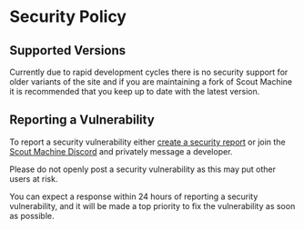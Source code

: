 # Security Policy

## Supported Versions

Currently due to rapid development cycles there is no security support for older variants of the site and if you are
maintaining a fork of Scout Machine it is recommended that you keep up to date with the latest version.

## Reporting a Vulnerability

To report a security vulnerability either
[create a security report](https://github.com/scoutmachine/web/issues/new/choose) or join the
[Scout Machine Discord](https://discord.com/invite/yYtc8gpsXK) and privately message a developer.

Please do not openly post a security vulnerability as this may put other users at risk.

You can expect a response within 24 hours of reporting a security vulnerability, and it will be made a top
priority to fix the vulnerability as soon as possible.
